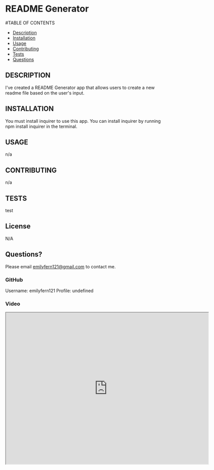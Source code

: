 # README Generator

#TABLE OF CONTENTS
* [Description](#description)
* [Installation](#installation)
* [Usage](#usage)
* [Contributing](#contribution)
* [Tests](#test)
* [Questions](#email)

## DESCRIPTION 
I've created a README Generator app that allows users to create a new readme file based on the user's input.
## INSTALLATION 
You must install inquirer to use this app. You can install inquirer by running npm install inquirer in the terminal.
## USAGE
n/a
## CONTRIBUTING
n/a
## TESTS
test
## License
N/A
## Questions?
Please email emilyfern121@gmail.com to contact me.
### GitHub 
Username: emilyfern121
Profile: undefined

### Video

<iframe src="https://drive.google.com/file/d/1YJ2Fxun0Y_3fDvl7d5Jfe10kyk5MvdQg/preview" width="640" height="480"></iframe>